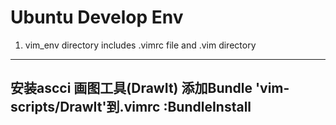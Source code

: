 # Ubuntu Develop Env
1. vim_env directory includes .vimrc file and .vim directory
 -----------------------------------------------------------
 安装ascci 画图工具(DrawIt)
 添加Bundle 'vim-scripts/DrawIt'到.vimrc
 :BundleInstall
 -----------------------------------------------------------

